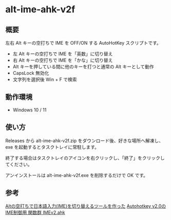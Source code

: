# alt-ime-ahk-v2f

## 概要

左右 Alt キーの空打ちで IME を OFF/ON する AutoHotKey スクリプトです。

* 左 Alt キーの空打ちで IME を「英数」に切り替え
* 右 Alt キーの空打ちで IME を「かな」に切り替え
* Alt キーを押している間に他のキーを打つと通常の Alt キーとして動作
* CapsLock 無効化
* 文字列を選択後 Win + F で検索

## 動作環境

* Windows 10 / 11

## 使い方

Releases から alt-ime-ahk-v2f.zip をダウンロード後、好きな場所へ解凍し、exe を起動するとタスクトレイに常駐します。

終了する場合はタスクトレイのアイコンを右クリックし、「終了」をクリックしてください。

アンインストールは alt-ime-ahk-v2f.exe を削除するだけで OK です。

## 参考

[Altの空打ちで日本語入力(IME)を切り替えるツールを作った](http://www.karakaram.com/alt-ime-on-off/)
[Autohotkey v2.0のIME制御用 関数群 IMEv2.ahk](https://qiita.com/kenichiro_ayaki/items/d55005df2787da725c6f)

